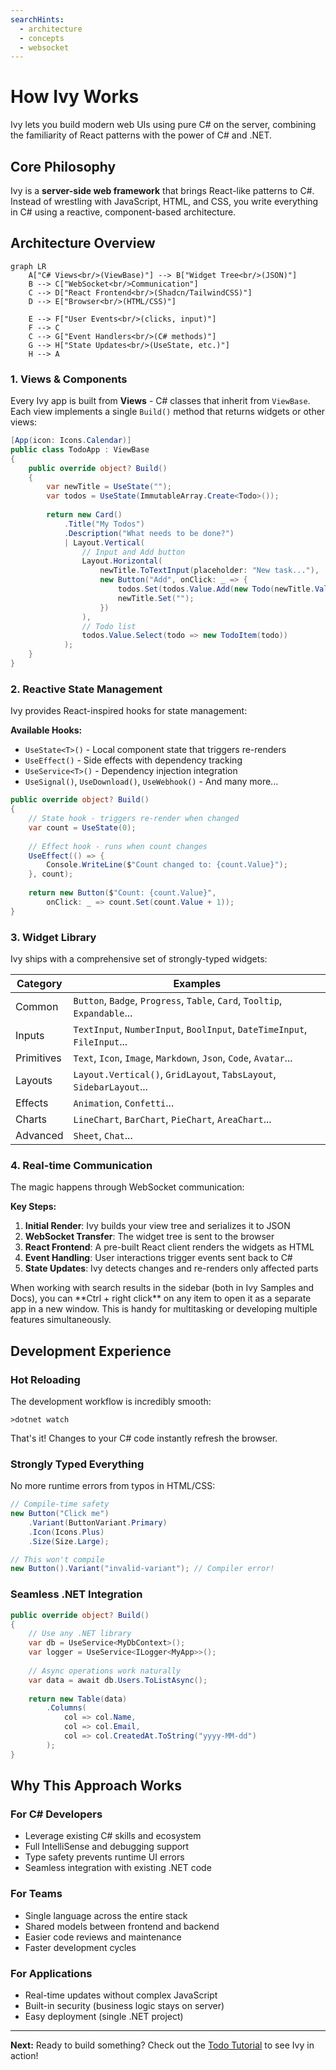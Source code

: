 ```yaml
---
searchHints:
  - architecture
  - concepts
  - websocket
---
```


# How Ivy Works

<Ingress>
Ivy lets you build modern web UIs using pure C# on the server, combining the familiarity of React patterns with the power of C# and .NET.
</Ingress>

## Core Philosophy

Ivy is a **server-side web framework** that brings React-like patterns to C#. Instead of wrestling with JavaScript, HTML, and CSS, you write everything in C# using a reactive, component-based architecture.

## Architecture Overview

```mermaid
graph LR
    A["C# Views<br/>(ViewBase)"] --> B["Widget Tree<br/>(JSON)"]
    B --> C["WebSocket<br/>Communication"]
    C --> D["React Frontend<br/>(Shadcn/TailwindCSS)"]
    D --> E["Browser<br/>(HTML/CSS)"]
    
    E --> F["User Events<br/>(clicks, input)"]
    F --> C
    C --> G["Event Handlers<br/>(C# methods)"]
    G --> H["State Updates<br/>(UseState, etc.)"]
    H --> A
```

### 1. Views & Components

Every Ivy app is built from **Views** - C# classes that inherit from `ViewBase`. Each view implements a single `Build()` method that returns widgets or other views:

```csharp
[App(icon: Icons.Calendar)]
public class TodoApp : ViewBase
{
    public override object? Build()
    {
        var newTitle = UseState("");
        var todos = UseState(ImmutableArray.Create<Todo>());
        
        return new Card()
            .Title("My Todos")
            .Description("What needs to be done?")
            | Layout.Vertical(
                // Input and Add button
                Layout.Horizontal(
                    newTitle.ToTextInput(placeholder: "New task..."),
                    new Button("Add", onClick: _ => {
                        todos.Set(todos.Value.Add(new Todo(newTitle.Value, false)));
                        newTitle.Set("");
                    })
                ),
                // Todo list
                todos.Value.Select(todo => new TodoItem(todo))
            );
    }
}
```

### 2. Reactive State Management

Ivy provides React-inspired hooks for state management:

**Available Hooks:**

- `UseState<T>()` - Local component state that triggers re-renders
- `UseEffect()` - Side effects with dependency tracking  
- `UseService<T>()` - Dependency injection integration
- `UseSignal()`, `UseDownload()`, `UseWebhook()` - And many more...

```csharp
public override object? Build()
{
    // State hook - triggers re-render when changed
    var count = UseState(0);
    
    // Effect hook - runs when count changes
    UseEffect(() => {
        Console.WriteLine($"Count changed to: {count.Value}");
    }, count);
    
    return new Button($"Count: {count.Value}", 
        onClick: _ => count.Set(count.Value + 1));
}
```

### 3. Widget Library

Ivy ships with a comprehensive set of strongly-typed widgets:

| Category | Examples |
|----------|----------|
| Common | `Button`, `Badge`, `Progress`, `Table`, `Card`, `Tooltip`, `Expandable`... |
| Inputs | `TextInput`, `NumberInput`, `BoolInput`, `DateTimeInput`, `FileInput`... |
| Primitives | `Text`, `Icon`, `Image`, `Markdown`, `Json`, `Code`, `Avatar`... |
| Layouts | `Layout.Vertical()`, `GridLayout`, `TabsLayout`, `SidebarLayout`... |
| Effects | `Animation`, `Confetti`... |
| Charts | `LineChart`, `BarChart`, `PieChart`, `AreaChart`... |
| Advanced | `Sheet`, `Chat`... |

### 4. Real-time Communication

The magic happens through WebSocket communication:

**Key Steps:**

1. **Initial Render**: Ivy builds your view tree and serializes it to JSON
2. **WebSocket Transfer**: The widget tree is sent to the browser
3. **React Frontend**: A pre-built React client renders the widgets as HTML
4. **Event Handling**: User interactions trigger events sent back to C#
5. **State Updates**: Ivy detects changes and re-renders only affected parts

<Callout Type="tip">
When working with search results in the sidebar (both in Ivy Samples and Docs), you can **Ctrl + right click** on any item to open it as a separate app in a new window. This is handy for multitasking or developing multiple features simultaneously.
</Callout>

## Development Experience

### Hot Reloading

The development workflow is incredibly smooth:

```terminal
>dotnet watch
```

That's it! Changes to your C# code instantly refresh the browser.

### Strongly Typed Everything

No more runtime errors from typos in HTML/CSS:

```csharp
// Compile-time safety
new Button("Click me")
    .Variant(ButtonVariant.Primary)
    .Icon(Icons.Plus)
    .Size(Size.Large);

// This won't compile
new Button().Variant("invalid-variant"); // Compiler error!
```

### Seamless .NET Integration

```csharp
public override object? Build()
{
    // Use any .NET library
    var db = UseService<MyDbContext>();
    var logger = UseService<ILogger<MyApp>>();
    
    // Async operations work naturally
    var data = await db.Users.ToListAsync();
    
    return new Table(data)
        .Columns(
            col => col.Name,
            col => col.Email,
            col => col.CreatedAt.ToString("yyyy-MM-dd")
        );
}
```

## Why This Approach Works

### For C# Developers

- Leverage existing C# skills and ecosystem
- Full IntelliSense and debugging support
- Type safety prevents runtime UI errors
- Seamless integration with existing .NET code

### For Teams

- Single language across the entire stack
- Shared models between frontend and backend
- Easier code reviews and maintenance
- Faster development cycles

### For Applications

- Real-time updates without complex JavaScript
- Built-in security (business logic stays on server)
- Easy deployment (single .NET project)

---

**Next:** Ready to build something? Check out the [Todo Tutorial](05_TodoTutorial.md) to see Ivy in action!
